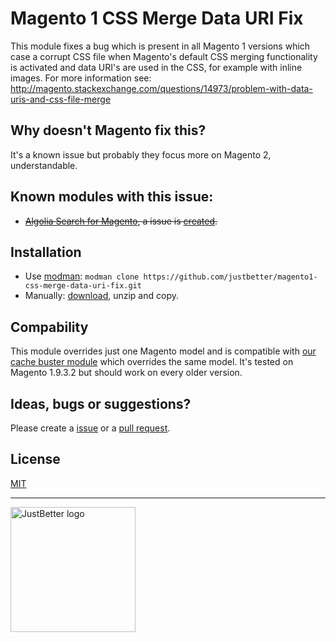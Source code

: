 # Magento 1 CSS Merge Data URI Fix

This module fixes a bug which is present in all Magento 1 versions which case a corrupt CSS file when Magento's default CSS merging functionality is activated and data URI's are used in the CSS, for example with inline images. For more information see: http://magento.stackexchange.com/questions/14973/problem-with-data-uris-and-css-file-merge

## Why doesn't Magento fix this?

It's a known issue but probably they focus more on Magento 2, understandable.

## Known modules with this issue:

- ~~[Algolia Search for Magento](https://github.com/algolia/algoliasearch-magento), a issue is [created](https://github.com/algolia/algoliasearch-magento/issues/739).~~

## Installation

* Use [modman](https://github.com/colinmollenhour/modman): `modman clone https://github.com/justbetter/magento1-css-merge-data-uri-fix.git`
* Manually: [download](https://github.com/justbetter/magento1-css-merge-data-uri-fix/archive/master.zip), unzip and copy.

## Compability
This module overrides just one Magento model and is compatible with [our cache buster module](https://github.com/justbetter/magento1-cache-buster) which overrides the same model. It's tested on Magento 1.9.3.2 but should work on every older version.

## Ideas, bugs or suggestions?
Please create a [issue](https://github.com/justbetter/magento1-css-merge-data-uri-fix/issues) or a [pull request](https://github.com/justbetter/magento1-css-merge-data-uri-fix/pulls).

## License
[MIT](LICENSE.txt)

---

<a href="https://justbetter.nl" title="JustBetter"><img src="https://raw.githubusercontent.com/justbetter/art/master/justbetter-logo.png" width="200px" alt="JustBetter logo"></a>
